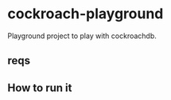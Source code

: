 # cockroach-playground
Playground project to play with cockroachdb.


## reqs


## How to run it


##      
